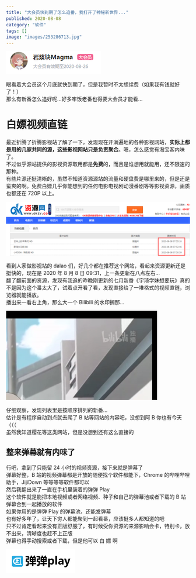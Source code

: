 ```yaml
---
title: "大会员快到期了怎么追番，我打开了神秘新世界..."
published: 2020-08-08
category: "软件"
tags: []
image: "images/253286713.jpg"
---
```


![](images/a4a9r4.png)

眼看着大会员这个月底就快到期了，但是我暂时不太想续费（如果我有钱就好了！）  
那么有新番怎么追好呢...好多牢饭老番也得要大会员才能看...

# 白嫖视频直链

最近折腾了折腾影视站了解了一下，发现现在开满遍地的各种影视网站，**实际上都是用的几家共同的源，这些影视网站只是负责聚合**。嗯，怎么感觉有淘宝客内味了。  
不过似乎源站提供的影视资源取用都是**免费**的，而且是谁想用就能用，还不限速的那种。  
有些片源还挺清晰的，虽然不知道资源源站的流量和硬盘费是哪里来的，但是还是蛮爽的啊。免费白嫖几乎你能想到的任何电影电视剧动漫番剧等等影视资源，画质也都还在 720P 以上。

![](images/a40wee.png)

看到人家做影视站的 dalao 们，好几个都在推荐这个网站，看起来资源更新还是挺快的，现在是 2020 年 8 月 8 日 09:31，上一条更新在八点左右...  
翻了翻前面的资源，发现有我追的昨晚刚更新的七月新番《宇琦学妹想要玩》真的不是因为这个番太大了，试着点开看了看，发现直接给了一堆格式的视频直链，浏览器就能播放。  
播出来一看右上角，那么大一个 Bilibili 的水印搁那...

![](images/a4DxR1.png)

仔细观察，发现列表里是按顺序排列的新番...  
估计是有程序自动到点就去爬了 B 站等网站的内容吧，没想到阿 B 你也有今天（（（  
虽然我知道樱花等这类网站，但是没想到还有这么直接的

## 整来弹幕就有内味了

行吧，拿到了只能留 24 小时的视频资源，接下来就是弹幕了  
弹幕好整，B 站的视频弹幕都是开放的随便找个软件都能下，Chrome 的哔哩哔哩助手，JijiDown 等等等等软件都可以  
然后我翻出来了一直在手机里装着的弹弹 Play  
这个软件就是能把本地视频或者网络视频、种子和自己的弹幕池或者下载的 B 站弹幕合到一起播放的软件  
如果你用的是弹弹 Play 的弹幕池，还能发弹幕  
也有好多年了，让天下穷人都能聚到一起看番，应该挺多人都知道的吧  
只不过肯定看起来没有正版舒服了，有时候受你资源的来源影响会卡，特别卡，放不出来，清晰度也赶不上正版  
弹幕也得手动搜索或者下载，但是他可以 白 嫖 啊

![a4g8xA.png](images/a4g8xA.png)
